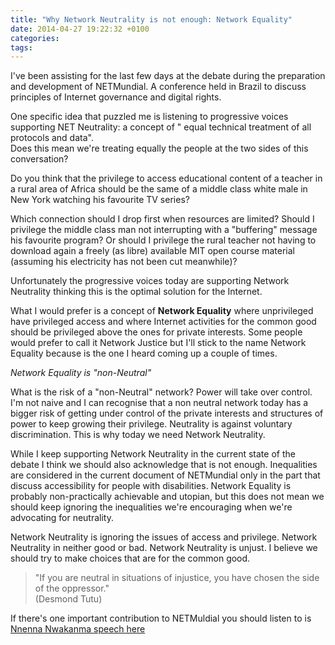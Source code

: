 ```yaml
---
title: "Why Network Neutrality is not enough: Network Equality"
date: 2014-04-27 19:22:32 +0100
categories: 
tags: 
---
```


I've been assisting for the last few days at the debate during the preparation and development of NETMundial. A conference held in Brazil to discuss principles of Internet governance and digital rights. 

One specific idea that puzzled me is listening to progressive voices supporting NET Neutrality: a concept of " equal technical treatment of all protocols and data".  
Does this mean we're treating equally the people at the two sides of this conversation? 

Do you think that the privilege to access educational content of a teacher in a rural area of Africa should be the same of a middle class white male in New York watching his favourite TV series? 

Which connection should I drop first when resources are limited? Should I privilege the middle class man not interrupting with a "buffering" message his favourite program? Or should I privilege the rural teacher not having to download again a freely (as libre) available MIT open course material (assuming his electricity has not been cut meanwhile)? 

Unfortunately the progressive voices today are supporting Network Neutrality thinking this is the optimal solution for the Internet. 

What I would prefer is a concept of **Network Equality** where unprivileged have privileged access and where Internet activities for the common good should be privileged above the ones for private interests. Some people would prefer to call it Network Justice but I'll stick to the name Network Equality because is the one I heard coming up a couple of times. 

_Network Equality is "non-Neutral"_ 

What is the risk of a "non-Neutral" network? Power will take over control. I'm not naive and I can recognise that a non neutral network today has a bigger risk of getting under control of the private interests and structures of power to keep growing their privilege. Neutrality is against voluntary discrimination. This is why today we need Network Neutrality. 

While I keep supporting Network Neutrality in the current state of the debate I think we should also acknowledge that is not enough. Inequalities are considered in the current document of NETMundial only in the part that discuss accessibility for people with disabilities. Network Equality is probably non-practically achievable and utopian, but this does not mean we should keep ignoring the inequalities we're encouraging when we're advocating for neutrality. 

Network Neutrality is ignoring the issues of access and privilege. Network Neutrality in neither good or bad. Network Neutrality is unjust. I believe we should try to make choices that are for the common good.

> "If you are neutral in situations of injustice, you have chosen the side of the oppressor."  
>  (Desmond Tutu)

If there's one important contribution to NETMuldial you should listen to is [Nnenna Nwakanma speech here](https://www.youtube.com/watch?v=0KemK8YbHrI&t=2107)
